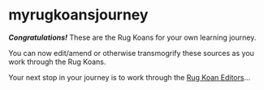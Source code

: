 # myrugkoansjourney

***Congratulations!*** These are the Rug Koans for your own learning journey.

You can now edit/amend or otherwise transmogrify these sources as you work through the Rug Koans.

Your next stop in your journey is to work through the [Rug Koan Editors][rug-koans-editors]...

[rug-koans-editors]: https://github.com/atomist-rugs/rug-koans-editors/blob/master/koans.md
